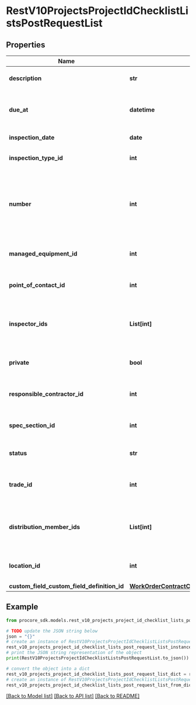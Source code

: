 # RestV10ProjectsProjectIdChecklistListsPostRequestList


## Properties

Name | Type | Description | Notes
------------ | ------------- | ------------- | -------------
**description** | **str** | Description of the Inspection | [optional] 
**due_at** | **datetime** | Timestamp indicating when the Inspection is due. | [optional] 
**inspection_date** | **date** | Date of the Inspection | [optional] 
**inspection_type_id** | **int** | The ID of the Inspection&#39;s Type | [optional] 
**number** | **int** | The Number of the Checklist. If no number is passed in, the next available number will be used. | [optional] 
**managed_equipment_id** | **int** | The ID of the Inspection&#39;s Managed Equipment | [optional] 
**point_of_contact_id** | **int** | The ID of the Inspection&#39;s Point of Contact | [optional] 
**inspector_ids** | **List[int]** | The IDs of the Inspectors performing the Inspection | [optional] 
**private** | **bool** | Indicates whether this Inspection is private | [optional] [default to True]
**responsible_contractor_id** | **int** | The ID of the Inspection&#39;s Responsible Contractor | [optional] 
**spec_section_id** | **int** | The ID of the Inspection&#39;s Specification Section | [optional] 
**status** | **str** | The Inspection&#39;s status | [optional] 
**trade_id** | **int** | The ID of the Trade involved in the Inspection | [optional] 
**distribution_member_ids** | **List[int]** | The IDs of the Distribution Members for the Inspection | [optional] 
**location_id** | **int** | The ID of the Location of the Inspection | [optional] 
**custom_field_custom_field_definition_id** | [**WorkOrderContractCustomFieldCustomFieldDefinitionId**](WorkOrderContractCustomFieldCustomFieldDefinitionId.md) |  | [optional] 

## Example

```python
from procore_sdk.models.rest_v10_projects_project_id_checklist_lists_post_request_list import RestV10ProjectsProjectIdChecklistListsPostRequestList

# TODO update the JSON string below
json = "{}"
# create an instance of RestV10ProjectsProjectIdChecklistListsPostRequestList from a JSON string
rest_v10_projects_project_id_checklist_lists_post_request_list_instance = RestV10ProjectsProjectIdChecklistListsPostRequestList.from_json(json)
# print the JSON string representation of the object
print(RestV10ProjectsProjectIdChecklistListsPostRequestList.to_json())

# convert the object into a dict
rest_v10_projects_project_id_checklist_lists_post_request_list_dict = rest_v10_projects_project_id_checklist_lists_post_request_list_instance.to_dict()
# create an instance of RestV10ProjectsProjectIdChecklistListsPostRequestList from a dict
rest_v10_projects_project_id_checklist_lists_post_request_list_from_dict = RestV10ProjectsProjectIdChecklistListsPostRequestList.from_dict(rest_v10_projects_project_id_checklist_lists_post_request_list_dict)
```
[[Back to Model list]](../README.md#documentation-for-models) [[Back to API list]](../README.md#documentation-for-api-endpoints) [[Back to README]](../README.md)


